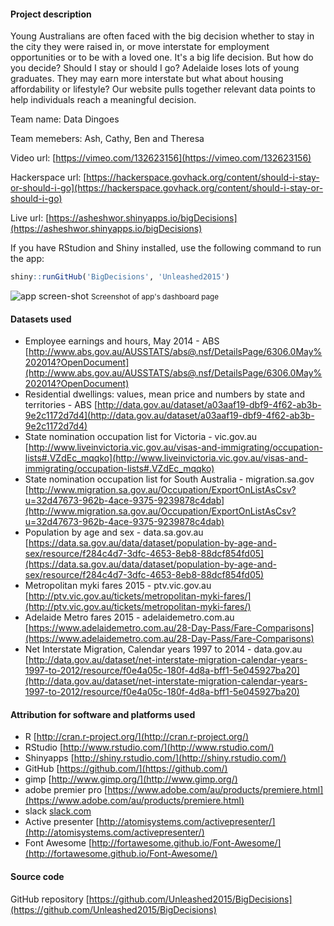 #### Project description

Young Australians are often faced with the big decision whether to stay in the city they were raised in, or move interstate for employment opportunities or to be with a loved one. It's a big life decision. But how do you decide? Should I stay or should I go?
Adelaide loses lots of young graduates. They may earn more interstate but what about housing affordability or lifestyle?
Our website pulls together relevant data points to help individuals reach a meaningful decision.

Team name: Data Dingoes

Team memebers: Ash, Cathy, Ben and Theresa

Video url: [https://vimeo.com/132623156](https://vimeo.com/132623156)

Hackerspace url: [https://hackerspace.govhack.org/content/should-i-stay-or-should-i-go](https://hackerspace.govhack.org/content/should-i-stay-or-should-i-go)

Live url: [https://asheshwor.shinyapps.io/bigDecisions](https://asheshwor.shinyapps.io/bigDecisions)

If you have RStudion and Shiny installed, use the following command to run the app:

```R
shiny::runGitHub('BigDecisions', 'Unleashed2015')
````
![app screen-shot](images/1dash.png)
<small>Screenshot of app's dashboard page</small>

#### Datasets used

*   Employee earnings and hours, May 2014 - ABS [http://www.abs.gov.au/AUSSTATS/abs@.nsf/DetailsPage/6306.0May%202014?OpenDocument](http://www.abs.gov.au/AUSSTATS/abs@.nsf/DetailsPage/6306.0May%202014?OpenDocument)
*   Residential dwellings: values, mean price and numbers by state and territories - ABS [http://data.gov.au/dataset/a03aaf19-dbf9-4f62-ab3b-9e2c1172d7d4](http://data.gov.au/dataset/a03aaf19-dbf9-4f62-ab3b-9e2c1172d7d4)
*   State nomination occupation list for Victoria - vic.gov.au [http://www.liveinvictoria.vic.gov.au/visas-and-immigrating/occupation-lists#.VZdEc_mqqko](http://www.liveinvictoria.vic.gov.au/visas-and-immigrating/occupation-lists#.VZdEc_mqqko)
*   State nomination occupation list for South Australia - migration.sa.gov [http://www.migration.sa.gov.au/Occupation/ExportOnListAsCsv?u=32d47673-962b-4ace-9375-9239878c4dab](http://www.migration.sa.gov.au/Occupation/ExportOnListAsCsv?u=32d47673-962b-4ace-9375-9239878c4dab)
*   Population by age and sex - data.sa.gov.au [https://data.sa.gov.au/data/dataset/population-by-age-and-sex/resource/f284c4d7-3dfc-4653-8eb8-88dcf854fd05](https://data.sa.gov.au/data/dataset/population-by-age-and-sex/resource/f284c4d7-3dfc-4653-8eb8-88dcf854fd05)
*   Metropolitan myki fares 2015 - ptv.vic.gov.au [http://ptv.vic.gov.au/tickets/metropolitan-myki-fares/](http://ptv.vic.gov.au/tickets/metropolitan-myki-fares/)
*   Adelaide Metro fares 2015 - adelaidemetro.com.au [https://www.adelaidemetro.com.au/28-Day-Pass/Fare-Comparisons](https://www.adelaidemetro.com.au/28-Day-Pass/Fare-Comparisons)
*   Net Interstate Migration, Calendar years 1997 to 2014 - data.gov.au [http://data.gov.au/dataset/net-interstate-migration-calendar-years-1997-to-2012/resource/f0e4a05c-180f-4d8a-bff1-5e045927ba20](http://data.gov.au/dataset/net-interstate-migration-calendar-years-1997-to-2012/resource/f0e4a05c-180f-4d8a-bff1-5e045927ba20)

#### Attribution for software and platforms used

*   R [http://cran.r-project.org/](http://cran.r-project.org/)
*   RStudio [http://www.rstudio.com/](http://www.rstudio.com/)
*   Shinyapps [http://shiny.rstudio.com/](http://shiny.rstudio.com/)
*   GitHub [https://github.com/](https://github.com/)
*   gimp [http://www.gimp.org/](http://www.gimp.org/)
*   adobe premier pro [https://www.adobe.com/au/products/premiere.html](https://www.adobe.com/au/products/premiere.html)
*   slack [slack.com](slack.com)
*   Active presenter [http://atomisystems.com/activepresenter/](http://atomisystems.com/activepresenter/)
*   Font Awesome [http://fortawesome.github.io/Font-Awesome/](http://fortawesome.github.io/Font-Awesome/)

#### Source code

GitHub repository [https://github.com/Unleashed2015/BigDecisions](https://github.com/Unleashed2015/BigDecisions)
